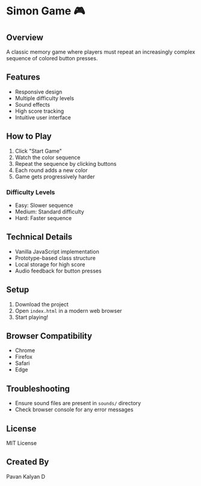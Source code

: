 # Simon Game 🎮

## Overview
A classic memory game where players must repeat an increasingly complex sequence of colored button presses.

## Features
- Responsive design
- Multiple difficulty levels
- Sound effects
- High score tracking
- Intuitive user interface

## How to Play
1. Click "Start Game"
2. Watch the color sequence
3. Repeat the sequence by clicking buttons
4. Each round adds a new color
5. Game gets progressively harder

### Difficulty Levels
- Easy: Slower sequence
- Medium: Standard difficulty
- Hard: Faster sequence

## Technical Details
- Vanilla JavaScript implementation
- Prototype-based class structure
- Local storage for high score
- Audio feedback for button presses

## Setup
1. Download the project
2. Open `index.html` in a modern web browser
3. Start playing!

## Browser Compatibility
- Chrome
- Firefox
- Safari
- Edge

## Troubleshooting
- Ensure sound files are present in `sounds/` directory
- Check browser console for any error messages

## License
MIT License

## Created By
Pavan Kalyan D
